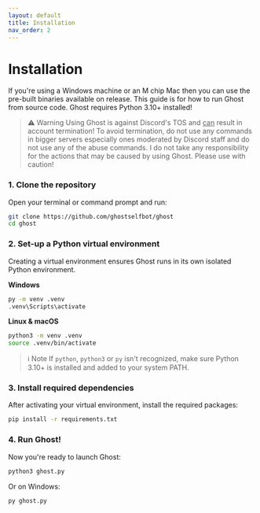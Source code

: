 ```yaml
---
layout: default
title: Installation
nav_order: 2
---
```



# Installation

If you're using a Windows machine or an M chip Mac then you can use the pre-built binaries available on release. This guide is for how to run Ghost from source code. Ghost requires Python 3.10+ installed!

> ⚠️ Warning
> Using Ghost is against Discord's TOS and <ins>can</ins> result in account termination! To avoid termination, do not use any commands in bigger servers especially ones moderated by Discord staff and do not use any of the abuse commands. I do not take any responsibility for the actions that may be caused by using Ghost. Please use with caution!

### 1. Clone the repository
Open your terminal or command prompt and run:

```bash
git clone https://github.com/ghostselfbot/ghost
cd ghost
```

### 2. Set-up a Python virtual environment
Creating a virtual environment ensures Ghost runs in its own isolated Python environment.  

**Windows**
```bash
py -m venv .venv
.venv\Scripts\activate
```
**Linux & macOS**
```bash
python3 -m venv .venv
source .venv/bin/activate
```

> ℹ️ Note
> If `python`, `python3` or `py` isn't recognized, make sure Python 3.10+ is installed and added to your system PATH.

### 3. Install required dependencies 
After activating your virtual environment, install the required packages:
```bash
pip install -r requirements.txt
```

### 4. Run Ghost!
Now you're ready to launch Ghost:
```bash
python3 ghost.py
```
Or on Windows:
```bash
py ghost.py
```
